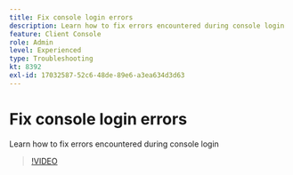 ```yaml
---
title: Fix console login errors
description: Learn how to fix errors encountered during console login
feature: Client Console
role: Admin
level: Experienced
type: Troubleshooting
kt: 8392
exl-id: 17032587-52c6-48de-89e6-a3ea634d3d63
---
```

# Fix console login errors

Learn how to fix errors encountered during console login

>[!VIDEO](https://video.tv.adobe.com/v/335896?quality=12&learn=on)
